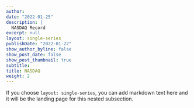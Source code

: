 ```yaml
---
author: 
date: "2022-01-25"
description: |
  NASDAQ Record
excerpt: null
layout: single-series
publishDate: "2022-01-22"
show_author_byline: false
show_post_date: false
show_post_thumbnail: true
subtitle: 
title: NASDAQ
weight: 2
---
```


If you choose `layout: single-series`, you can add markdown text here and it will be the landing page for this nested subsection.